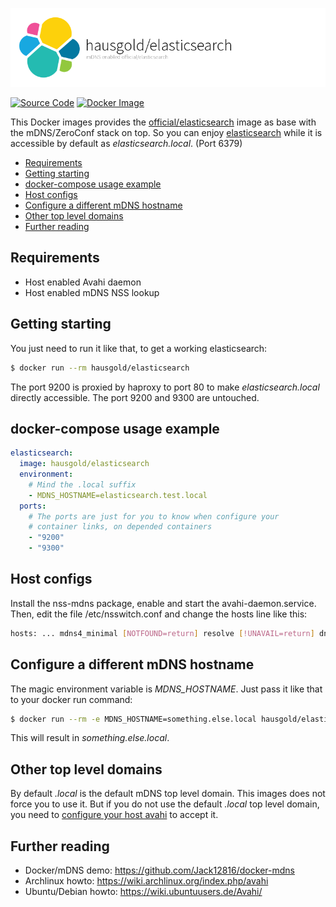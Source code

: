 ![mDNS enabled official/elasticsearch](https://raw.githubusercontent.com/hausgold/docker-elasticsearch/master/docs/assets/project.png)

[![Source Code](https://img.shields.io/badge/source-on%20github-blue.svg)](https://github.com/hausgold/docker-elasticsearch)
[![Docker Image](https://img.shields.io/badge/image-on%20docker%20hub-blue.svg)](https://hub.docker.com/r/hausgold/elasticsearch/)

This Docker images provides the [official/elasticsearch](https://hub.docker.com/_/elasticsearch/) image as base
with the mDNS/ZeroConf stack on top. So you can enjoy [elasticsearch](https://www.elastic.co/products/elasticsearch) while
it is accessible by default as *elasticsearch.local*. (Port 6379)

- [Requirements](#requirements)
- [Getting starting](#getting-starting)
- [docker-compose usage example](#docker-compose-usage-example)
- [Host configs](#host-configs)
- [Configure a different mDNS hostname](#configure-a-different-mdns-hostname)
- [Other top level domains](#other-top-level-domains)
- [Further reading](#further-reading)

## Requirements

* Host enabled Avahi daemon
* Host enabled mDNS NSS lookup

## Getting starting

You just need to run it like that, to get a working elasticsearch:

```bash
$ docker run --rm hausgold/elasticsearch
```

The port 9200 is proxied by haproxy to port 80 to make *elasticsearch.local*
directly accessible. The port 9200 and 9300 are untouched.

## docker-compose usage example

```yaml
elasticsearch:
  image: hausgold/elasticsearch
  environment:
    # Mind the .local suffix
    - MDNS_HOSTNAME=elasticsearch.test.local
  ports:
    # The ports are just for you to know when configure your
    # container links, on depended containers
    - "9200"
    - "9300"
```

## Host configs

Install the nss-mdns package, enable and start the avahi-daemon.service. Then,
edit the file /etc/nsswitch.conf and change the hosts line like this:

```bash
hosts: ... mdns4_minimal [NOTFOUND=return] resolve [!UNAVAIL=return] dns ...
```

## Configure a different mDNS hostname

The magic environment variable is *MDNS_HOSTNAME*. Just pass it like that to
your docker run command:

```bash
$ docker run --rm -e MDNS_HOSTNAME=something.else.local hausgold/elasticsearch
```

This will result in *something.else.local*.

## Other top level domains

By default *.local* is the default mDNS top level domain. This images does not
force you to use it. But if you do not use the default *.local* top level
domain, you need to [configure your host avahi][custom_mdns] to accept it.

## Further reading

* Docker/mDNS demo: https://github.com/Jack12816/docker-mdns
* Archlinux howto: https://wiki.archlinux.org/index.php/avahi
* Ubuntu/Debian howto: https://wiki.ubuntuusers.de/Avahi/

[custom_mdns]: https://wiki.archlinux.org/index.php/avahi#Configuring_mDNS_for_custom_TLD
